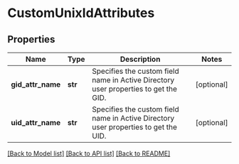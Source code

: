 # CustomUnixIdAttributes

## Properties
Name | Type | Description | Notes
------------ | ------------- | ------------- | -------------
**gid_attr_name** | **str** | Specifies the custom field name in Active Directory user properties to get the GID. | [optional] 
**uid_attr_name** | **str** | Specifies the custom field name in Active Directory user properties to get the UID. | [optional] 

[[Back to Model list]](../README.md#documentation-for-models) [[Back to API list]](../README.md#documentation-for-api-endpoints) [[Back to README]](../README.md)


